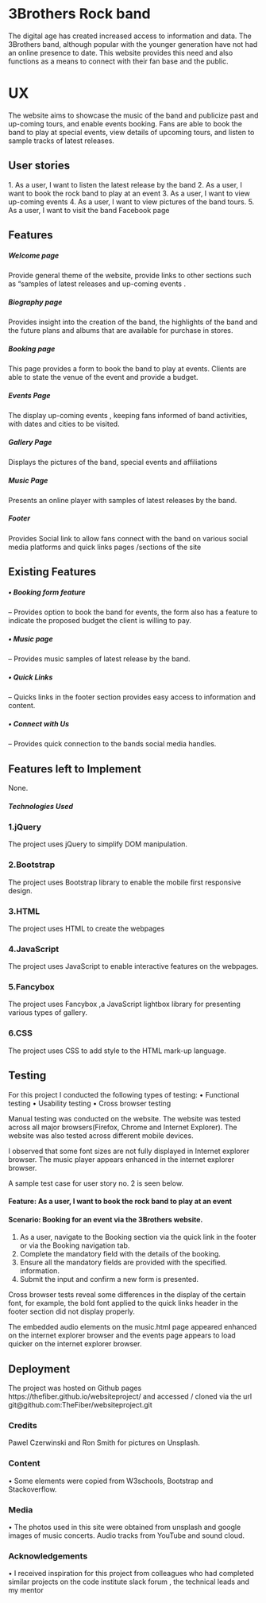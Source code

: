 <h1>3Brothers Rock band</h1>

The digital age has created increased access to information and data. The 3Brothers band, although popular with the younger generation have not had an online presence to date. This website provides this need and also functions as a means to connect with their fan base and the public.

<h1>UX</h1>

The website aims to showcase the music of the band and publicize past and up-coming tours, and enable events booking. Fans are able to book the band to play at special events, view details of upcoming tours, and listen to sample tracks of latest releases.

<h2>User stories</h2>
1.	As a user, I want to listen the latest release by the band
2.	As a user, I want to book the rock band to play at an event
3.	As a user, I want to view  up-coming events
4.	As a user, I want to view pictures of the band tours.
5.	As a user, I want to visit the band Facebook page

<h2>Features</h2>

<h5>Welcome page</h5> Provide general theme of the website, provide links to other sections such as “samples of latest releases and up-coming events .

<h5>Biography page</h5> Provides insight into the creation of the band, the highlights of the band and the future plans and albums that are available for purchase in stores.

<h5>Booking page</h5> This page provides  a form to book the band to play at events. Clients are able to state the venue of the event and provide a budget.

<h5>Events Page</h5>  The display up-coming events , keeping fans informed of band activities, with dates and cities to be visited.

<h5>Gallery Page</h5> Displays the pictures of the band, special events and affiliations

<h5>Music Page</h5> Presents an online player with samples of latest releases by the band.

<h5>Footer</h5> Provides Social link to allow fans connect with the band on various social media platforms and quick links pages /sections of the site

<h2>Existing Features</h2>

<h5>•	Booking form feature</h5> – Provides option to book the band for events, the form also has a feature to indicate the proposed budget the client is willing to pay.
<h5>•	Music page</h5> – Provides music samples of latest release by the band.
<h5>•	Quick Links</h5> – Quicks links in the footer section provides easy access to information and content.
<h5>•	Connect with Us</h5> – Provides quick connection to the bands social media handles.


<h2>Features left to Implement</h2>
None.

<h5>Technologies Used</h5>
<h3>1.jQuery</h3>
The project uses jQuery to simplify DOM manipulation.

<h3>2.Bootstrap</h3>
The project uses Bootstrap library to enable the mobile first responsive design.

<h3>3.HTML</h3>
The project uses HTML to create the webpages

<h3>4.JavaScript</h3>
The project uses JavaScript to enable interactive features on the webpages.

<h3>5.Fancybox</h3>
The project uses Fancybox ,a JavaScript lightbox library for presenting various types of gallery.

<h3>6.CSS</h3>
The project uses CSS to add style to the HTML mark-up language.

<h2>Testing</h2>
For this project I conducted the following types of testing:
•	Functional testing
•	Usability testing
•	Cross browser testing

Manual testing was conducted on the website. The website was tested across all major browsers(Firefox, Chrome and Internet Explorer). The website was also tested across different mobile devices.

I observed that some font sizes are not fully displayed in Internet explorer browser. The music player appears enhanced in the internet explorer browser.

A sample test case for user story no. 2 is seen below.

<h4>Feature: As a user, I want to book the rock band to play at an event</h4>

<h4>Scenario: Booking for an event via the 3Brothers website.</h4>

1.	As a user, navigate to the Booking section via the quick link in the footer or via the Booking navigation tab.
2.	Complete the mandatory field with the details of the booking.
3.	Ensure all the mandatory fields are provided with the specified. information.
4.	Submit the input and confirm a new form is presented.

Cross browser tests reveal some differences in the display of the certain font, for example, the bold font applied to the quick links header in the footer section did not display properly.

The embedded audio elements on the music.html page appeared enhanced on the internet explorer browser and the events page appears to load quicker on the internet explorer browser.


<h2>Deployment</h2>
The project was hosted on Github pages https://thefiber.github.io/websiteproject/  and accessed / cloned via the url  git@github.com:TheFiber/websiteproject.git

<h3>Credits</h3> Pawel Czerwinski and Ron Smith for pictures on Unsplash.

<h3>Content</h3>
•	Some elements were copied from W3schools, Bootstrap and Stackoverflow.

<h3>Media</h3>
•	The photos used in this site were obtained from unsplash and google images of music concerts. Audio tracks from YouTube and sound cloud.

<h3>Acknowledgements</h3>
•	I received inspiration for this project from colleagues who had completed similar projects on the code institute slack forum , the technical leads and my mentor
